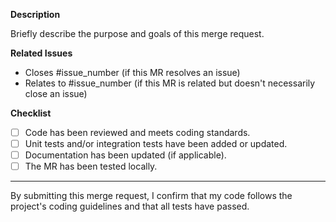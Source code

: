 
**Description**

Briefly describe the purpose and goals of this merge request.

**Related Issues**

- Closes #issue_number (if this MR resolves an issue)
- Relates to #issue_number (if this MR is related but doesn't necessarily close an issue)

**Checklist**

- [ ] Code has been reviewed and meets coding standards.
- [ ] Unit tests and/or integration tests have been added or updated.
- [ ] Documentation has been updated (if applicable).
- [ ] The MR has been tested locally.

---

By submitting this merge request, I confirm that my code follows the project's coding guidelines and that all tests have passed.
